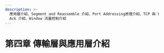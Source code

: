 ```yaml
---
description: >-
  應用層介紹、Segment and Reassemble 介紹、Port Addressing原理介紹、TCP 與 UDP 運作介紹、Seq. no 與
  Ack 介紹、Window 流量控制介紹
---
```


# 第四章 傳輸層與應用層介紹

